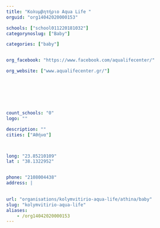 ```yaml
---
title: "Κολυμβητήριο Aqua Life "
orguid: "org14042020000153"

schools: ["school011220181032"]
categorynoslug: ["Baby"]

categories: ["baby"]


org_facebook: "https://www.facebook.com/aqualifecenter/"

org_website: ["www.aqualifecenter.gr/"]







count_schools: "0"
logo: ""

description: ""
cities: ["Αθήνα"]



long: "23.85210109"
lat : "38.1322952"


phone: "2108004438"
address: |
    

url: "organisations/kolymvitirio-aqua-life/athina/baby"
slug: "kolymvitirio-aqua-life"
aliases:
    - /org14042020000153
---
```



